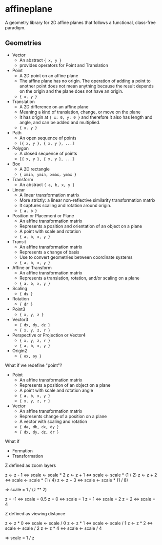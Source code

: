 # affineplane

A geometry library for 2D affine planes that follows a functional, class-free paradigm.

## Geometries

- Vector
  - An abstract `{ x, y }`
  - provides operators for Point and Translation
- Point
  - A 2D point on an affine plane
  - The affine plane has no origin. The operation of adding a point to another point does not mean anything because the result depends on the origin and the plane does not have an origin.
  - `{ x, y }`
- Translation
  - A 2D difference on an affine plane
  - Meaning a kind of translation, change, or move on the plane
  - It has origin at `{ x: 0, y: 0 }` and therefore it also has length and angle, and can be added and multiplied.
  - `{ x, y }`
- Path
  - An open sequence of points
  - `[{ x, y }, { x, y }, ...]`
- Polygon
  - A closed sequence of points
  - `[{ x, y }, { x, y }, ...]`
- Box
  - A 2D rectangle
  - `{ xmin, ymin, xmax, ymax }`
- Transform
  - An abstract `{ a, b, x, y }`
- Linear
  - A linear transformation matrix
  - More strictly: a linear non-reflective similarity transformation matrix
  - It captures scaling and rotation around origin.
  - `{ a, b }`
- Position or Placement or Plane
  - An affine transformation matrix
  - Represents a position and orientation of an object on a plane
  - A point with scale and rotation
  - `{ a, b, x, y }`
- Transit
  - An affine transformation matrix
  - Represents a change of basis
  - Use to convert geometries between coordinate systems
  - `{ a, b, x, y }`
- Affine or Transform
  - An affine transformation matrix
  - Represents a translation, rotation, and/or scaling on a plane
  - `{ a, b, x, y }`
- Scaling
  - `{ ds }`
- Rotation
  - `{ dr }`
- Point3
  - `{ x, y, z }`
- Vector3
  - `{ dx, dy, dz }`
  - `{ x, y, z, r }`
- Perspective or Projection or Vector4
  - `{ x, y, z, r }`
  - `{ a, b, x, y }`
- Origin2
  - `{ ox, oy }`

What if we redefine "point"?

- Point
  - An affine transformation matrix
  - Represents a position of an object on a plane
  - A point with scale and rotation angle
  - `{ a, b, x, y }`
  - `{ x, y, z, r }`
- Vector
  - An affine transformation matrix
  - Represents change of a position on a plane
  - A vector with scaling and rotation
  - `{ da, db, dx, dy }`
  - `{ dx, dy, dz, dr }`

What if

- Formation
- Transformation

Z defined as zoom layers

z <- z - 1 <=> scale <- scale * 2
z <- z + 1 <=> scale <- scale * (1 / 2)
z <- z + 2 <=> scale <- scale * (1 / 4)
z <- z + 3 <=> scale <- scale * (1 / 8)

=> scale = 1 / (z ** 2)

z = -1 <=> scale = 0.5
z = 0 <=> scale = 1
z = 1 <=> scale = 2
z = 2 <=> scale = 4

Z defined as viewing distance

z <- z * 0 <=> scale <- scale / 0
z <- z * 1 <=> scale <- scale / 1
z <- z * 2 <=> scale <- scale / 2
z <- z * 4 <=> scale <- scale / 4

=> scale = 1 / z